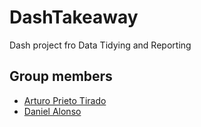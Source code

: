 # DashTakeaway
Dash project fro Data Tidying and Reporting

## Group members

- [Arturo Prieto Tirado](https://github.com/apt345)
- [Daniel Alonso](https://github.com/dreth)
